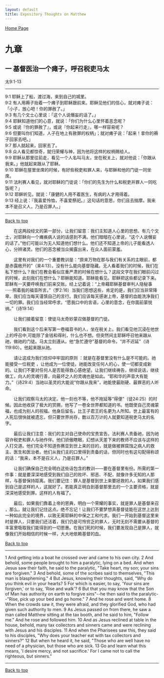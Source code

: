```yaml
---
layout: default
title: Expository Thoughts on Matthew
---
```

[ Home Page ]({{site.baseurl}}/index) <br>

<a name="0"></a>
# 九章 

## 一 基督医治一个瘫子，呼召税吏马太

太9:1-13

***

9:1 耶稣上了船，渡过海，来到自己的城里。<br>
9:2 有人用褥子抬着一个瘫子到耶稣跟前来。耶稣见他们的信心，就对瘫子说：「小子，放心吧！你的罪赦了。」<br>
9:3 有几个文士心里说：「这个人说僭妄的话了。」<br>
9:4 耶稣知道他们的心意，就说：「你们为什么心里怀着恶念呢？<br>
9:5 或说『你的罪赦了』，或说『你起来行走』，哪一样容易呢？<br>
9:6 但要叫你们知道，人子在地上有赦罪的权柄」；就对瘫子说：「起来！拿你的褥子回家去吧。」<br>
9:7 那人就起来，回家去了。<br>
9:8 众人看见都惊奇，就归荣耀与神，因为他将这样的权柄赐给人。<br>
9:9 耶稣从那里往前走，看见一个人名叫马太，坐在税关上，就对他说：「你跟从我来。」他就起来跟从了耶稣。<br>
9:10 耶稣在屋里坐席的时候，有好些税吏和罪人来，与耶稣和他的门徒一同坐席。<br>
9:11 法利赛人看见，就对耶稣的门徒说：「你们的先生为什么和税吏并罪人一同吃饭呢？」<br>
9:12 耶稣听见，就说：「康健的人用不着医生，有病的人才用得着。<br>
9:13 经上说：『我喜爱怜恤，不喜爱祭祀。』这句话的意思，你们且去揣摩。我来本不是召义人，乃是召罪人。」<br>

***

[Back to top](#0)

&emsp;&emsp;在这两段经文的第一部分，让我们留意：我们主知道人心里的思想。有几个文士，对耶稣向一个瘫痪病人说的话感到不满。他们暗暗在心里说，“这个人说僭妄的话了。”他们可能以为无人知道他们想什么。他们还不知道上帝的儿子能看透人心，分辨诸灵。他们的恶念被当众揭露出来，在众人面前蒙羞。

&emsp;&emsp;这里有对我们的一个重要教训是：“原来万物在那与我们有关系的主眼前，都是赤露敞开的”（来4:13）。没有什么能向基督隐藏。无人看着我们的时候，我们在私下想什么？我们在教会看似庄重严肃的时候在想什么？这段文字在我们眼前闪过的时候，此刻我们在想什么？耶稣能知道。耶稣能看见。耶稣把这些都记录下来。耶稣有一天要呼唤我们前来交账。经上记着说：“上帝藉耶稣基督审判人隐秘事······照着我的福音所言。”（罗2:16）当我们思想这些，肯定的是，我们应当非常降卑。我们应当每天谨慎自己的言行。我们应该每天感谢上帝，基督的血能洗净我们一切的罪。我们应当经常呼求，“愿我口中的言语，心里的意念，在你面前蒙悦纳。”（诗19:14）

&emsp;&emsp;让我们接着留意：使徒马太奇妙蒙召做基督的门徒。

&emsp;&emsp;我们看到这个后来写第一卷福音书的人，坐在税关上。我们看见他沉浸在他世上的呼召中,可能除了金钱和得利，什么也不想。但突然间主耶稣呼召他来跟从祂，做祂的门徒。马太立刻遵从。他“急忙遵守”基督的命令，“并不迟延”（诗119:60）。他起来跟从祂。

&emsp;&emsp;请让这成为我们信仰中牢固的原则 ：就是在基督里没有什么是不可能的。祂能接受一位税吏 ，让他成为一位使徒。祂能改变任何人的心，使一切都变成新的。让我们不要对任何人是否能得救心感绝望。让我们继续祷告，继续说话，继续做工，向人的灵魂行善，向最坏之人的灵魂也是如此。“耶和华的声音大有能力。”（诗29:4）当祂以圣灵的大能说“你跟从我来”，祂能使最刚硬、最罪恶的人听命。

&emsp;&emsp;让我们观察马太的决定。他一刻也不等，他不拖延等“得便”（徒24:25）的时候。因此他收获了极大的赏赐，他写了一卷全世界都知道的书。他既使自己灵魂蒙福，也成为别人的祝福。他身后留名，比王子君王的名更为人所知。世上最富有的人死后很快就被遗忘，但只要世界尚存，数以百万计的人就要知道税吏马太的名字。

&emsp;&emsp;最后让我们注意：我们的主对自己使命的宝贵宣告。法利赛人责备祂，因为祂容许税吏和罪人与祂作伴。他们骄傲瞎眼，幻想从天差下来的教师不应该与这样的人打交道。他们完全不知道弥赛亚到世上来的目的，就是做被罪腐蚀之病人的救主、医生和医治者。他们从我们主的口里得到责备的话，但同时也有这句配得称颂的话：“我来，本不是召义人，乃是召罪人。”

&emsp;&emsp;让我们确保自己完全明白这些话包含的教训——要在基督里有份。所需的第一件事：就是要深深地感受到我们自己的败坏、邪恶、不配，就像许多无知的人那样，与基督保持距离。我们要记住：罪人是基督到世上来要拯救的人，如果我们感到自己是这样的人，这就好了。若能真正明白到基督那里去的一个主要资格，就是深深地感受到罪。这样的人有福了。  

&emsp;&emsp;最后，如果我们靠着上帝的恩典，明白一个荣耀的事实，就是罪人是基督来召 ，那么，就让我们记住这点。绝不忘记！让我们不要梦想真基督徒能在这世上达到一种如此完全的境界，以致无需耶稣的中保之工和代求。我们一开始到基督这里来时是罪人，只要我们还活着，我们仍是可怜穷乏的罪人，无时无刻不需要从基督的丰富里吸取我们能得到的一切恩惠。在我们死的时候，我们要发现自己是罪人，就像我们开始相信的时候一样，大大地依赖基督的血。

[Back to top](#0)

***

1 And getting into a boat he crossed over and came to his own city. 2 And behold, some people brought to him a paralytic, lying on a bed. And when Jesus saw their faith, he said to the paralytic, "Take heart, my son; your sins are forgiven." 3 And behold, some of the scribes said to themselves, "This man is blaspheming." 4 But Jesus, knowing their thoughts, said, "Why do you think evil in your hearts? 5 For which is easier, to say, 'Your sins are forgiven,' or to say, 'Rise and walk'? 6 But that you may know that the Son of Man has authority on earth to forgive sins"--he then said to the paralytic--"Rise, pick up your bed and go home." 7 And he rose and went home. 8 When the crowds saw it, they were afraid, and they glorified God, who had given such authority to men. 9 As Jesus passed on from there, he saw a man called Matthew sitting at the tax booth, and he said to him, "Follow me." And he rose and followed him. 10 And as Jesus reclined at table in the house, behold, many tax collectors and sinners came and were reclining with Jesus and his disciples. 11 And when the Pharisees saw this, they said to his disciples, "Why does your teacher eat with tax collectors and sinners?" 12 But when he heard it, he said, "Those who are well have no need of a physician, but those who are sick. 13 Go and learn what this means, 'I desire mercy, and not sacrifice.' For I came not to call the righteous, but sinners."

***

[Back to top](#0)
